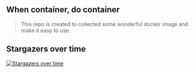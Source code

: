 ## When container, do container
> This repo is created to collected some wonderful docker image and make it easy to use.


## Stargazers over time

[![Stargazers over time](https://starchart.cc/Chasing66/beautiful_docker.svg)](https://starchart.cc/Chasing66/beautiful_docker)
